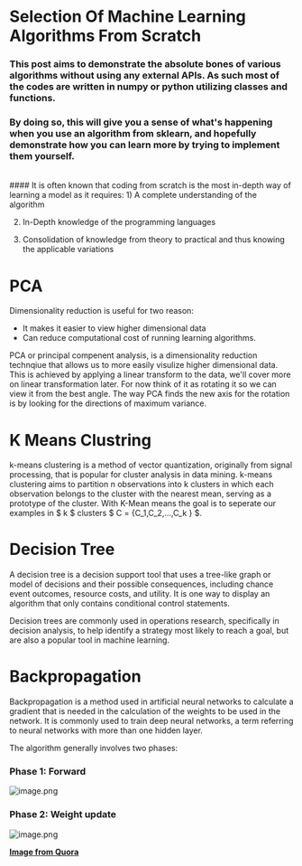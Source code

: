 
# Selection Of Machine Learning Algorithms From Scratch

### This post aims to demonstrate the absolute bones of various algorithms without using any external APIs. As such most of the codes are written in numpy or python utilizing classes and functions. 

### By doing so, this will give you a sense of what's happening when you use an algorithm from sklearn, and hopefully demonstrate how you can learn more by trying to implement them yourself.

<br>
#### It is often known that coding from scratch is the most in-depth way of learning a model as it requires:
  1) A complete understanding of the algorithm

  2) In-Depth knowledge of the programming languages

  3) Consolidation of knowledge from theory to practical and thus knowing the applicable variations

# PCA

Dimensionality reduction is useful for two reason:

* It makes it easier to view higher dimensional data
* Can reduce computational cost of running learning algorithms.

PCA or principal compenent analysis, is a dimensionality reduction technqiue that allows us to more easily visulize higher dimensional data. This is achieved by applying a linear transform to the data, we'll cover more on linear transformation later. For now think of it as rotating it so we can view it from the best angle.  The way PCA finds the new axis for the rotation is by looking for the directions of maximum variance.

# K Means Clustring

k-means clustering is a method of vector quantization, originally from signal processing, that is popular for cluster analysis in data mining. k-means clustering aims to partition n observations into k clusters in which each observation belongs to the cluster with the nearest mean, serving as a prototype of the cluster. With K-Mean means the goal is to seperate our examples in $ k $ clusters $ C = \{C_1,C_2,...,C_k \} $. 


# Decision Tree

A decision tree is a decision support tool that uses a tree-like graph or model of decisions and their possible consequences, including chance event outcomes, resource costs, and utility. It is one way to display an algorithm that only contains conditional control statements.

Decision trees are commonly used in operations research, specifically in decision analysis, to help identify a strategy most likely to reach a goal, but are also a popular tool in machine learning.

# Backpropagation

Backpropagation is a method used in artificial neural networks to calculate a gradient that is needed in the calculation of the weights to be used in the network. It is commonly used to train deep neural networks, a term referring to neural networks with more than one hidden layer.

The algorithm generally involves two phases:



### Phase 1: Forward
![image.png](attachment:image.png)

### Phase 2: Weight update
![image.png](attachment:image.png)

__[Image from Quora](https://www.quora.com/What-is-the-best-visual-explanation-for-the-back-propagation-algorithm-for-neural-networks)__
